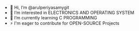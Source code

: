 - 👋 Hi, I’m @arulperiyasamygit
- 👀 I’m interested in ELECTRONICS AND OPERATING SYSTEM
- 🌱 I’m currently learning C PROGRAMMING
- ⚡ I'm eager to contribute for OPEN-SOURCE Projects
